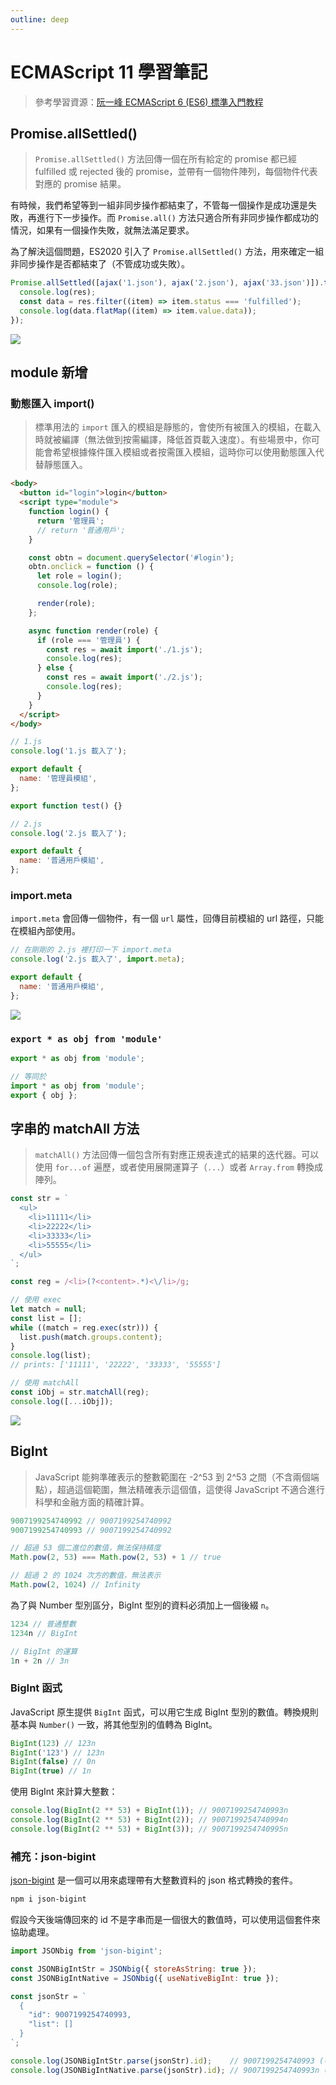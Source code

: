 ```yaml
---
outline: deep
---
```


# ECMAScript 11 學習筆記

> 參考學習資源：[阮一峰 ECMAScript 6 (ES6) 標準入門教程](https://es6.ruanyifeng.com/)

## Promise.allSettled()

> `Promise.allSettled()` 方法回傳一個在所有給定的 promise 都已經 fulfilled 或 rejected 後的 promise，並帶有一個物件陣列，每個物件代表對應的 promise 結果。

有時候，我們希望等到一組非同步操作都結束了，不管每一個操作是成功還是失敗，再進行下一步操作。而 `Promise.all()` 方法只適合所有非同步操作都成功的情況，如果有一個操作失敗，就無法滿足要求。

為了解決這個問題，ES2020 引入了 `Promise.allSettled()` 方法，用來確定一組非同步操作是否都結束了（不管成功或失敗）。

```js
Promise.allSettled([ajax('1.json'), ajax('2.json'), ajax('33.json')]).then((res) => {
  console.log(res);
  const data = res.filter((item) => item.status === 'fulfilled');
  console.log(data.flatMap((item) => item.value.data));
});
```

![](https://i.imgur.com/P0hTRlY.png)

## module 新增

### 動態匯入 import()

> 標準用法的 `import` 匯入的模組是靜態的，會使所有被匯入的模組，在載入時就被編譯（無法做到按需編譯，降低首頁載入速度）。有些場景中，你可能會希望根據條件匯入模組或者按需匯入模組，這時你可以使用動態匯入代替靜態匯入。

```html
<body>
  <button id="login">login</button>
  <script type="module">
    function login() {
      return '管理員';
      // return '普通用戶';
    }

    const obtn = document.querySelector('#login');
    obtn.onclick = function () {
      let role = login();
      console.log(role);

      render(role);
    };

    async function render(role) {
      if (role === '管理員') {
        const res = await import('./1.js');
        console.log(res);
      } else {
        const res = await import('./2.js');
        console.log(res);
      }
    }
  </script>
</body>
```

```js
// 1.js
console.log('1.js 載入了');

export default {
  name: '管理員模組',
};

export function test() {}

// 2.js
console.log('2.js 載入了');

export default {
  name: '普通用戶模組',
};
```

### import.meta

`import.meta` 會回傳一個物件，有一個 `url` 屬性，回傳目前模組的 url 路徑，只能在模組內部使用。

```js
// 在剛剛的 2.js 裡打印一下 import.meta
console.log('2.js 載入了', import.meta);

export default {
  name: '普通用戶模組',
};
```

![](https://i.imgur.com/dUGzBuv.png)

### `export * as obj from 'module'`

```js
export * as obj from 'module';

// 等同於
import * as obj from 'module';
export { obj };
```

## 字串的 matchAll 方法

> `matchAll()` 方法回傳一個包含所有對應正規表達式的結果的迭代器。可以使用 `for...of` 遍歷，或者使用展開運算子（`...`）或者 `Array.from` 轉換成陣列。

```js
const str = `
  <ul>
    <li>11111</li>
    <li>22222</li>
    <li>33333</li>
    <li>55555</li>
  </ul>
`;

const reg = /<li>(?<content>.*)<\/li>/g;

// 使用 exec
let match = null;
const list = [];
while ((match = reg.exec(str))) {
  list.push(match.groups.content);
}
console.log(list);
// prints: ['11111', '22222', '33333', '55555']

// 使用 matchAll
const iObj = str.matchAll(reg);
console.log([...iObj]);
```

![](https://i.imgur.com/SzxhfHm.png)

## BigInt

> JavaScript 能夠準確表示的整數範圍在 -2^53 到 2^53 之間（不含兩個端點），超過這個範圍，無法精確表示這個值，這使得 JavaScript 不適合進行科學和金融方面的精確計算。

```js
9007199254740992 // 9007199254740992
9007199254740993 // 9007199254740992

// 超過 53 個二進位的數值，無法保持精度
Math.pow(2, 53) === Math.pow(2, 53) + 1 // true

// 超過 2 的 1024 次方的數值，無法表示
Math.pow(2, 1024) // Infinity
```

為了與 Number 型別區分，BigInt 型別的資料必須加上一個後綴 `n`。

```js
1234 // 普通整數
1234n // BigInt

// BigInt 的運算
1n + 2n // 3n
```

### BigInt 函式

JavaScript 原生提供 `BigInt` 函式，可以用它生成 BigInt 型別的數值。轉換規則基本與 `Number()` 一致，將其他型別的值轉為 BigInt。

```js
BigInt(123) // 123n
BigInt('123') // 123n
BigInt(false) // 0n
BigInt(true) // 1n
```

使用 BigInt 來計算大整數：

```js
console.log(BigInt(2 ** 53) + BigInt(1)); // 9007199254740993n
console.log(BigInt(2 ** 53) + BigInt(2)); // 9007199254740994n
console.log(BigInt(2 ** 53) + BigInt(3)); // 9007199254740995n
```

### 補充：json-bigint

[json-bigint](https://www.npmjs.com/package/json-bigint) 是一個可以用來處理帶有大整數資料的 json 格式轉換的套件。

```sh
npm i json-bigint
```

假設今天後端傳回來的 id 不是字串而是一個很大的數值時，可以使用這個套件來協助處理。

```js
import JSONbig from 'json-bigint';

const JSONBigIntStr = JSONbig({ storeAsString: true });
const JSONBigIntNative = JSONbig({ useNativeBigInt: true });

const jsonStr = `
  {
    "id": 9007199254740993,
    "list": []
  }
`;

console.log(JSONBigIntStr.parse(jsonStr).id);    // 9007199254740993 (字串)
console.log(JSONBigIntNative.parse(jsonStr).id); // 9007199254740993n (BigInt)
```
